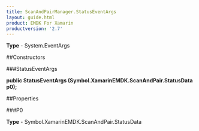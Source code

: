 ```yaml
---
title: ScanAndPairManager.StatusEventArgs
layout: guide.html
product: EMDK For Xamarin 
productversion: '2.7' 
---
```


    

**Type** - System.EventArgs

##Constructors

###StatusEventArgs

**public StatusEventArgs (Symbol.XamarinEMDK.ScanAndPair.StatusData p0);**


        

##Properties

###P0

        

**Type** - Symbol.XamarinEMDK.ScanAndPair.StatusData
